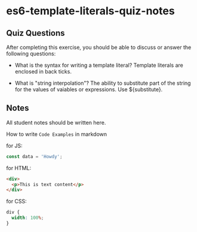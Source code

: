 # es6-template-literals-quiz-notes

## Quiz Questions

After completing this exercise, you should be able to discuss or answer the following questions:

- What is the syntax for writing a template literal?
  Template literals are enclosed in back ticks.

- What is "string interpolation"?
  The ability to substitute part of the string for the values of vaiables or expressions. Use ${substitute}.

## Notes

All student notes should be written here.

How to write `Code Examples` in markdown

for JS:

```javascript
const data = 'Howdy';
```

for HTML:

```html
<div>
  <p>This is text content</p>
</div>
```

for CSS:

```css
div {
  width: 100%;
}
```

